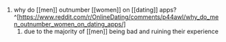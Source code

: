 1. why do [[men]] outnumber [[women]] on [[dating]] apps?^[https://www.reddit.com/r/OnlineDating/comments/p44awl/why_do_men_outnumber_women_on_dating_apps/]
	1. due to the majority of [[men]] being bad and ruining their experience
